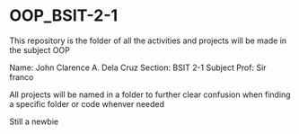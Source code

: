 # OOP_BSIT-2-1

This repository is the folder of all the activities and projects will be made in the subject OOP

Name: John Clarence A. Dela Cruz 
Section: BSIT 2-1 
Subject Prof: Sir franco

All projects will be named in a folder to further clear confusion when finding a specific folder or code whenver needed

Still a newbie 
